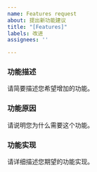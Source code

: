 ```yaml
---
name: Features request
about: 提出新功能建议
title: "[Features]"
labels: 改进
assignees: ''

---
```


### 功能描述

请简要描述您希望增加的功能。

### 功能原因

请说明您为什么需要这个功能。

### 功能实现

请详细描述您期望的功能实现。
